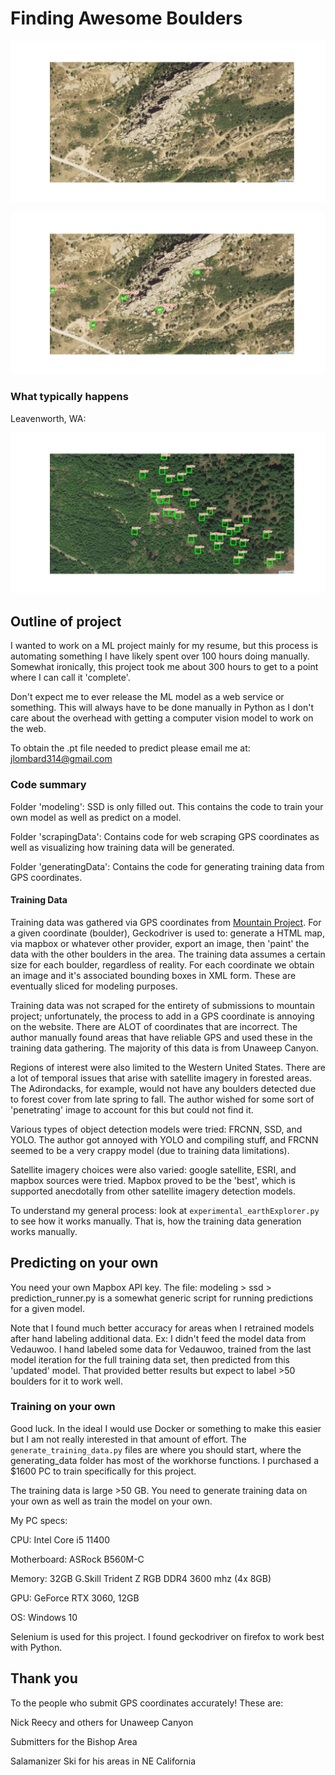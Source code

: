 # Finding Awesome Boulders

![Original](assets/vedauwoo_start.png)

![Final](assets/vedauwoo_complete_ex.png)

### What typically happens

Leavenworth, WA:

![alt text](assets/bad%20boi.png)


## Outline of project

I wanted to work on a ML project mainly for my resume, but this process is automating
something I have likely spent over 100 hours doing manually. Somewhat ironically,
this project took me about 300 hours to get to a point where I can call it 'complete'.

Don't expect me to ever release the ML model as a web service or something. This will always
have to be done manually in Python as I don't care about the overhead with getting a computer
vision model to work on the web.

To obtain the .pt file needed to predict please email me at: jlombard314@gmail.com

### Code summary

Folder 'modeling': SSD is only filled out. This contains the code to train your own model
as well as predict on a model.

Folder 'scrapingData': Contains code for web scraping GPS coordinates as well as
visualizing how training data will be generated.

Folder 'generatingData': Contains the code for generating training data from GPS
coordinates.

#### Training Data

Training data was gathered via GPS coordinates from [Mountain Project](https://www.mountainproject.com/).
For a given coordinate (boulder), Geckodriver is used to: generate a HTML map, via mapbox or whatever other provider,
export an image, then 'paint' the data with the other boulders in the area. The training data
assumes a certain size for each boulder, regardless of reality. For each coordinate we obtain
an image and it's associated bounding boxes in XML form. These are eventually sliced for modeling
purposes.

Training data was not scraped for the entirety of submissions to mountain project; unfortunately,
the process to add in a GPS coordinate is annoying on the website. There are ALOT of coordinates
that are incorrect. The author manually found areas that have reliable GPS 
and used these in the training data gathering. The majority of this data is from Unaweep Canyon.

Regions of interest were also limited to the Western United States. There are a lot of temporal issues
that arise with satellite imagery in forested areas. The Adirondacks, for example, would not have any
boulders detected due to forest cover from late spring to fall. The author wished for some sort of
'penetrating' image to account for this but could not find it.

Various types of object detection models were tried: FRCNN, SSD, and YOLO. The author got annoyed with YOLO
and compiling stuff, and FRCNN seemed to be a very crappy model (due to training data limitations).

Satellite imagery choices were also varied: google satellite, ESRI, and mapbox sources were tried.
Mapbox proved to be the 'best', which is supported anecdotally from other satellite imagery detection models.

To understand my general process: look at `experimental_earthExplorer.py` to see how it works manually. That is,
how the training data generation works manually.

## Predicting on your own

You need your own Mapbox API key. The file: modeling > ssd > prediction_runner.py
is a somewhat generic script for running predictions for a given model. 

Note that I found much better accuracy for areas when I retrained models after hand labeling
additional data. Ex: I didn't feed the model data from Vedauwoo. I hand labeled some data
for Vedauwoo, trained from the last model iteration for the full training data set, then predicted
from this 'updated' model. That provided better results but expect to label >50 boulders for it
to work well.

### Training on your own

Good luck. In the ideal I would use Docker or something to make this easier but
I am not really interested in that amount of effort. The `generate_training_data.py`
files are where you should start, where the generating_data folder has most of the
workhorse functions. I purchased a $1600 PC to train specifically for this project.

The training data is large >50 GB. You need to generate training data on your own as well
as train the model on your own.

My PC specs:

CPU: Intel Core i5 11400

Motherboard: ASRock B560M-C

Memory: 32GB G.Skill Trident Z RGB DDR4 3600 mhz (4x 8GB)

GPU: GeForce RTX 3060, 12GB

OS: Windows 10

Selenium is used for this project. I found geckodriver on firefox to work best
with Python.

## Thank you

To the people who submit GPS coordinates accurately! These are:

Nick Reecy and others for Unaweep Canyon

Submitters for the Bishop Area

Salamanizer Ski for his areas in NE California
